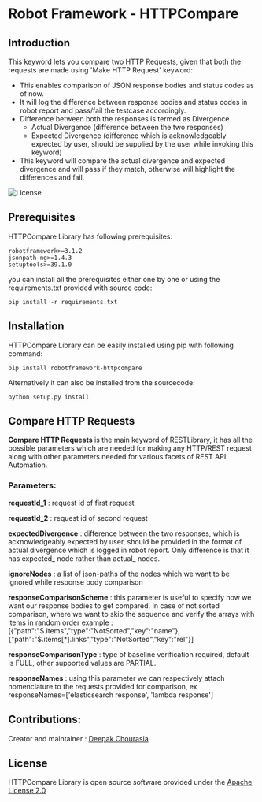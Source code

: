 Robot Framework - HTTPCompare
==========================

Introduction
------------
This keyword lets you compare two HTTP Requests, given that both the requests are made using 'Make HTTP Request' keyword:
* This enables comparison of JSON response bodies and status codes as of now.
* It will log the difference between response bodies and status codes in robot report and pass/fail the testcase accordingly. 
* Difference between both the responses is termed as Divergence.
    * Actual Divergence (difference between the two responses)
    * Expected Divergence (difference which is acknowledgeably expected by user, should be supplied by the user while invoking this keyword)
* This keyword will compare the actual divergence and expected divergence and will pass if they match, otherwise will highlight the differences and fail.


![License](https://img.shields.io/pypi/l/robotframework.svg)

Prerequisites
-------------
HTTPCompare Library has following prerequisites:
```
robotframework>=3.1.2
jsonpath-ng>=1.4.3
setuptools>=39.1.0
```
you can install all the prerequisites either one by one or using the requirements.txt provided with source code:
```
pip install -r requirements.txt
```
Installation
------------
HTTPCompare Library can be easily installed using pip with following command:
```
pip install robotframework-httpcompare
```
Alternatively it can also be installed from the sourcecode:
```
python setup.py install
```

Compare HTTP Requests
-----------------
**Compare HTTP Requests** is the main keyword of RESTLibrary, it has all the possible parameters which are needed for making any HTTP/REST request along with other parameters needed for various facets of REST API Automation.
 ### Parameters:
 **requestId_1** : request id of first request

 **requestId_2** : request id of second request

 **expectedDivergence** : difference between the two responses, which is acknowledgeably expected by user, should be provided in the format of actual divergence which is logged in robot report. Only difference is that it has expected_<x> node rather than actual_<x> nodes.

 **ignoreNodes** : a list of json-paths of the nodes which we want to be ignored while response body comparison

 **responseComparisonScheme** : this parameter is useful to specify how we want our response bodies to get compared. In case of not sorted comparison, where we want to skip the sequence and verify the arrays with items in random order
                                example : [{"path":"$.items","type":"NotSorted","key":"name"},{"path":"$.items[*].links","type":"NotSorted","key":"rel"}]

  **responseComparisonType** :  type of baseline verification required, default is FULL, other supported values are PARTIAL.

  **responseNames** : using this parameter we can respectively attach nomenclature to the requests provided for comparison, ex responseNames=['elasticsearch response', 'lambda response']


Contributions:
--------------
Creator and maintainer : [Deepak Chourasia](https://www.linkedin.com/in/deepak-chourasia-10767610/)

License
--------
HTTPCompare Library is open source software provided under the [Apache License 2.0](http://apache.org/licenses/LICENSE-2.0)